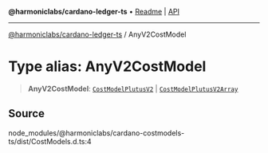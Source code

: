 **@harmoniclabs/cardano-ledger-ts** • [Readme](../Introduction.md) \| [API](../globals.md)

***

[@harmoniclabs/cardano-ledger-ts](../Introduction.md) / AnyV2CostModel

# Type alias: AnyV2CostModel

> **AnyV2CostModel**: [`CostModelPlutusV2`](../interfaces/CostModelPlutusV2.md) \| [`CostModelPlutusV2Array`](CostModelPlutusV2Array.md)

## Source

node\_modules/@harmoniclabs/cardano-costmodels-ts/dist/CostModels.d.ts:4

